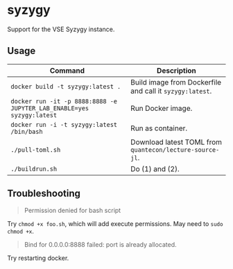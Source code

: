 # syzygy
Support for the VSE Syzygy instance. 

## Usage

Command      | Description
-------------|------------
`docker build -t syzygy:latest .` | Build image from Dockerfile and call it `syzygy:latest`. 
`docker run -it -p 8888:8888 -e JUPYTER_LAB_ENABLE=yes syzygy:latest` | Run Docker image.
`docker run -i -t syzygy:latest /bin/bash` | Run as container. 
`./pull-toml.sh`   | Download latest TOML from `quantecon/lecture-source-jl`.
`./buildrun.sh` | Do (1) and (2). 

## Troubleshooting 

> Permission denied for bash script

Try `chmod +x foo.sh`, which will add execute permissions. May need to `sudo chmod +x`. 

> Bind for 0.0.0.0:8888 failed: port is already allocated.

Try restarting docker. 